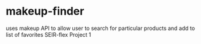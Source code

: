 # makeup-finder
uses makeup API to allow user to search for particular products and add to list of favorites
SEIR-flex Project 1
